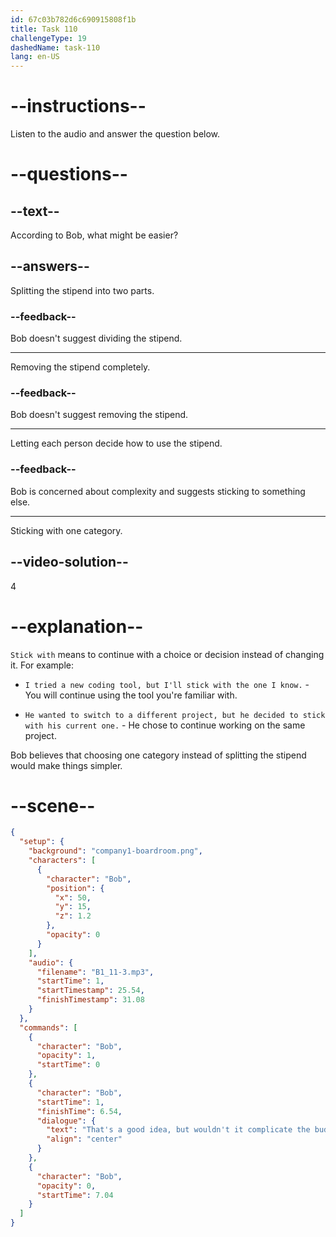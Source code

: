 ```yaml
---
id: 67c03b782d6c690915808f1b
title: Task 110
challengeType: 19
dashedName: task-110
lang: en-US
---
```


<!-- (Audio) Bob: That's a good idea, but wouldn't it complicate the budget? It might be easier to stick with one category. -->

# --instructions--

Listen to the audio and answer the question below.

# --questions--

## --text--

According to Bob, what might be easier? 

## --answers--

Splitting the stipend into two parts.

### --feedback--

Bob doesn't suggest dividing the stipend.

---

Removing the stipend completely.

### --feedback--

Bob doesn't suggest removing the stipend.

---

Letting each person decide how to use the stipend.

### --feedback--

Bob is concerned about complexity and suggests sticking to something else.

---

Sticking with one category.

## --video-solution--

4

# --explanation--

`Stick with` means to continue with a choice or decision instead of changing it. For example:

- `I tried a new coding tool, but I'll stick with the one I know.` - You will continue using the tool you're familiar with.

- `He wanted to switch to a different project, but he decided to stick with his current one.` - He chose to continue working on the same project.

Bob believes that choosing one category instead of splitting the stipend would make things simpler.

# --scene--

```json
{
  "setup": {
    "background": "company1-boardroom.png",
    "characters": [
      {
        "character": "Bob",
        "position": {
          "x": 50,
          "y": 15,
          "z": 1.2
        },
        "opacity": 0
      }
    ],
    "audio": {
      "filename": "B1_11-3.mp3",
      "startTime": 1,
      "startTimestamp": 25.54,
      "finishTimestamp": 31.08
    }
  },
  "commands": [
    {
      "character": "Bob",
      "opacity": 1,
      "startTime": 0
    },
    {
      "character": "Bob",
      "startTime": 1,
      "finishTime": 6.54,
      "dialogue": {
        "text": "That's a good idea, but wouldn't it complicate the budget? It might be easier to stick with one category.",
        "align": "center"
      }
    },
    {
      "character": "Bob",
      "opacity": 0,
      "startTime": 7.04
    }
  ]
}
```
